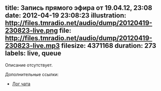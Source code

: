 title: Запись прямого эфира от 19.04.12, 23:08
date: 2012-04-19 23:08:23
illustration: http://files.tmradio.net/audio/dump/20120419-230823-live.png
file: http://files.tmradio.net/audio/dump/20120419-230823-live.mp3
filesize: 4371168
duration: 273
labels: live, queue
---
Описание отсутствует.

Дополнительные ссылки:

- [Лог чата](http://files.tmradio.net/audio/dump/20120419-230823-live.log)
